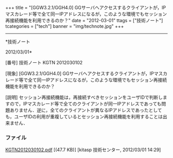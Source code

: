 ﻿+++
title = "[GGW3.2.1/GGH4.0] GGサーバへアクセスするクライアントが，IPマスカレード等で全て同一IPアドレスになるが，このような環境でもセッション再接続機能を利用できるのか？"
date = "2012-03-01"
ttags = ["技術ノート"]
tcategories = ["tech"]
banner = "img/technote.jpg"
+++

-----------------------------------------------------------------------------------------------------------------------------

*技術ノート

2012/03/01*


[番号]
技術ノート KGTN 2012030102

[現象]
[GGW3.2.1/GGH4.0]
GGサーバへアクセスするクライアントが，IPマスカレード等で全て同一IPアドレスになるが，このような環境でもセッション再接続機能を利用できるのか？

[説明]
セッション再接続機能は，再接続すべきセッションをユーザIDで判断しますので，IPマスカレード等で全てのクライアントが同一IPアドレスであっても問題ありません．逆に，全てのクライアントが異なるIPアドレスであったとしても，ユーザIDの利用が重複しているとセッション再接続機能を利用することは出来ません．


### ファイル

 
 


[KGTN2012030102.pdf](http://techreport.kitasp.net/attachments/download/860/KGTN2012030102.pdf)
 [(47.7 KB)] [kitasp 技術センター, 2012/03/01
14:29]


 


 

